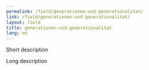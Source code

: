 ```yaml
---
permalink: /field/generationen-und-generationalitat/
link: /field/generationen-und-generationalitat/
layout: field
title: generationen-und-generationalitat
lang: en
---
```


Short description
<!-- more -->

Long description